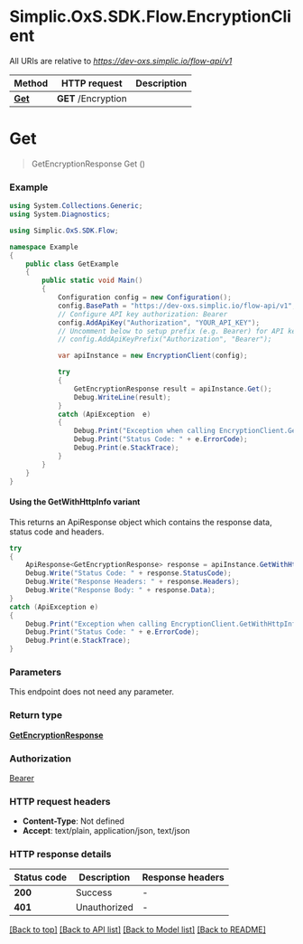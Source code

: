 # Simplic.OxS.SDK.Flow.EncryptionClient

All URIs are relative to *https://dev-oxs.simplic.io/flow-api/v1*

| Method | HTTP request | Description |
|--------|--------------|-------------|
| [**Get**](EncryptionClient.md#encryptionget) | **GET** /Encryption |  |

<a id="encryptionget"></a>
# **Get**
> GetEncryptionResponse Get ()



### Example
```csharp
using System.Collections.Generic;
using System.Diagnostics;

using Simplic.OxS.SDK.Flow;

namespace Example
{
    public class GetExample
    {
        public static void Main()
        {
            Configuration config = new Configuration();
            config.BasePath = "https://dev-oxs.simplic.io/flow-api/v1";
            // Configure API key authorization: Bearer
            config.AddApiKey("Authorization", "YOUR_API_KEY");
            // Uncomment below to setup prefix (e.g. Bearer) for API key, if needed
            // config.AddApiKeyPrefix("Authorization", "Bearer");

            var apiInstance = new EncryptionClient(config);

            try
            {
                GetEncryptionResponse result = apiInstance.Get();
                Debug.WriteLine(result);
            }
            catch (ApiException  e)
            {
                Debug.Print("Exception when calling EncryptionClient.Get: " + e.Message);
                Debug.Print("Status Code: " + e.ErrorCode);
                Debug.Print(e.StackTrace);
            }
        }
    }
}
```

#### Using the GetWithHttpInfo variant
This returns an ApiResponse object which contains the response data, status code and headers.

```csharp
try
{
    ApiResponse<GetEncryptionResponse> response = apiInstance.GetWithHttpInfo();
    Debug.Write("Status Code: " + response.StatusCode);
    Debug.Write("Response Headers: " + response.Headers);
    Debug.Write("Response Body: " + response.Data);
}
catch (ApiException e)
{
    Debug.Print("Exception when calling EncryptionClient.GetWithHttpInfo: " + e.Message);
    Debug.Print("Status Code: " + e.ErrorCode);
    Debug.Print(e.StackTrace);
}
```

### Parameters
This endpoint does not need any parameter.
### Return type

[**GetEncryptionResponse**](GetEncryptionResponse.md)

### Authorization

[Bearer](../README.md#Bearer)

### HTTP request headers

 - **Content-Type**: Not defined
 - **Accept**: text/plain, application/json, text/json


### HTTP response details
| Status code | Description | Response headers |
|-------------|-------------|------------------|
| **200** | Success |  -  |
| **401** | Unauthorized |  -  |

[[Back to top]](#) [[Back to API list]](../README.md#documentation-for-api-endpoints) [[Back to Model list]](../README.md#documentation-for-models) [[Back to README]](../README.md)

